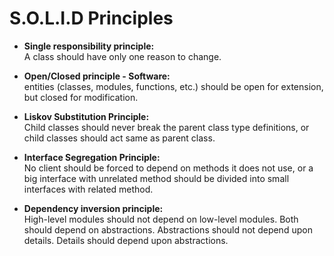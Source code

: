 # S.O.L.I.D Principles

* **Single responsibility principle:** <br />
   A class should have only one reason to change.

* **Open/Closed principle - Software:** <br />
  entities (classes, modules, functions, etc.) should be open for extension, but closed for modification.

* **Liskov Substitution Principle:** <br />
  Child classes should never break the parent class type definitions, or child classes should act same as parent class.

* **Interface Segregation Principle:** <br />
  No client should be forced to depend on methods it does not use, or a big interface with unrelated method should be divided into small interfaces with related method.

* **Dependency inversion principle:** <br />
  High-level modules should not depend on low-level modules. Both should depend on abstractions. Abstractions should not depend upon details. Details should depend upon abstractions.

